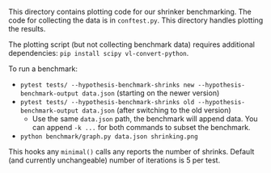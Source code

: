 This directory contains plotting code for our shrinker benchmarking. The code for collecting the data is in `conftest.py`. This directory handles plotting the results.

The plotting script (but not collecting benchmark data) requires additional dependencies: `pip install scipy vl-convert-python`.

To run a benchmark:

- `pytest tests/ --hypothesis-benchmark-shrinks new --hypothesis-benchmark-output data.json` (starting on the newer version)
- `pytest tests/ --hypothesis-benchmark-shrinks old --hypothesis-benchmark-output data.json` (after switching to the old version)
  - Use the same `data.json` path, the benchmark will append data. You can append `-k ...` for both commands to subset the benchmark.
- `python benchmark/graph.py data.json shrinking.png`

This hooks any `minimal()` calls any reports the number of shrinks. Default (and currently unchangeable) number of iterations is 5 per test.
